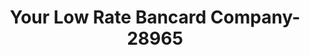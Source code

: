 ---
f_zip-code: 94547
f_state-code: CA
title: Your Low Rate Bancard Company-28965
f_phone: 510-304-3939
f_city-only: Hercules
f_address: 62 Crystal Court Hercules
f_location-unique-id: '28965'
slug: your-low-rate-bancard-company-28965
updated-on: '2024-05-30T13:46:58.046Z'
created-on: '2024-05-30T13:36:59.803Z'
published-on: '2024-05-30T13:54:32.469Z'
f_city-state: cms/city/hercules-ca.md
f_company: cms/company/your-low-rate-bancard-company.md
f_state: cms/state/california.md
layout: '[payday-loan].html'
tags: payday-loan
---